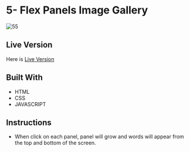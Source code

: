 # 5- Flex Panels Image Gallery

![55](https://user-images.githubusercontent.com/73752127/103692425-cf8a9d00-4fa8-11eb-9c45-029dcd2e8430.PNG)
## Live Version

Here is [Live Version](https://cerensolpan.github.io/JS30_C/05_Flex%20Panels%20Image%20Gallery/index.html)

## Built With
 - HTML 
 - CSS
 - JAVASCRIPT

## Instructions 

 - When click on each panel, panel will grow and words will appear from the top and bottom of the screen.